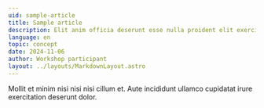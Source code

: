 ```yaml
---
uid: sample-article
title: Sample article
description: Elit anim officia deserunt esse nulla proident elit exercitation irure mollit dolor.
language: en
topic: concept
date: 2024-11-06
author: Workshop participant
layout: ../layouts/MarkdownLayout.astro
---
```


Mollit et minim nisi nisi nisi cillum et. Aute incididunt ullamco cupidatat irure exercitation deserunt dolor.
